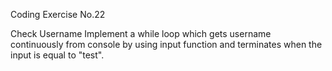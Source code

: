 Coding Exercise No.22

Check Username
Implement a while loop which gets username continuously from console by using input function and terminates when the input is equal to "test".
